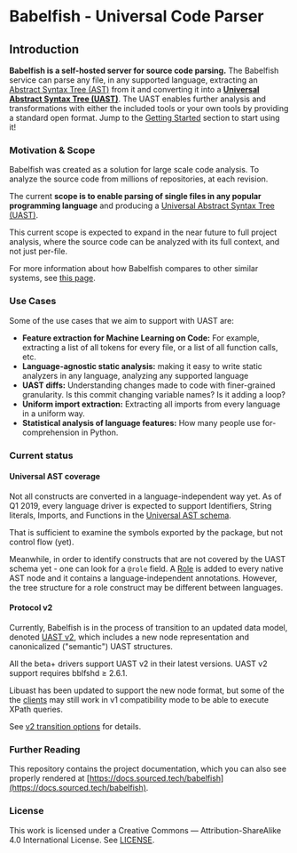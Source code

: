# Babelfish - Universal Code Parser

## Introduction

**Babelfish is a self-hosted server for source code parsing.** The Babelfish service can parse any file, in any supported language, extracting an [Abstract Syntax Tree \(AST\)][ast] from it and converting it into a [**Universal Abstract Syntax Tree \(UAST\)**](uast/uast-specification-v2.md). The UAST enables further analysis and transformations with either the included tools or your own tools by providing a standard open format. Jump to the [Getting Started](using-babelfish/getting-started.md) section to start using it!

### Motivation & Scope

Babelfish was created as a solution for large scale code analysis. To analyze the source code from millions of repositories, at each revision.

The current **scope is to enable parsing of single files in any popular programming language** and producing a [Universal Abstract Syntax Tree \(UAST\)](uast/uast-specification-v2.md).

This current scope is expected to expand in the near future to full project analysis, where the source code can be analyzed with its full context, and not just per-file.

For more information about how Babelfish compares to other similar systems,
see [this page](alternatives.md).

### Use Cases

Some of the use cases that we aim to support with UAST are:

* **Feature extraction for Machine Learning on Code:** For example, extracting a list of all tokens for every file, or a list of all function calls, etc.
* **Language-agnostic static analysis:** making it easy to write static analyzers in any language, analyzing any supported language
* **UAST diffs:** Understanding changes made to code with finer-grained granularity. Is this commit changing variable names? Is it adding a loop?
* **Uniform import extraction:** Extracting all imports from every language in a uniform way.
* **Statistical analysis of language features:** How many people use for-comprehension in Python.

### Current status

#### Universal AST coverage

Not all constructs are converted in a language-independent way yet.
As of Q1 2019, every language driver is expected to support Identifiers,
String literals, Imports, and Functions in the [Universal AST schema](uast/uast-specification-v2.md).

That is sufficient to examine the symbols exported by the package, but not control flow (yet).

Meanwhile, in order to identify constructs that are not covered by the UAST
schema yet - one can look for a `@role` field.
A [Role](https://godoc.org/gopkg.in/bblfsh/sdk.v2/uast/role#Role) is added
to every native AST node and it contains a language-independent annotations.
However, the tree structure for a role construct may be different between languages.

#### Protocol v2

Currently, Babelfish is in the process of transition to an updated data model, denoted [UAST v2](uast/uast-specification-v2.md),
which includes a new node representation and canonicalized ("semantic") UAST structures.

All the beta+ drivers support UAST v2 in their latest versions. UAST v2 support requires bblfshd ≥ 2.6.1.

Libuast has been updated to support the new node format, but some of the
the [clients](./using-babelfish/clients.md) may still work in v1 compatibility mode
to be able to execute XPath queries.

See [v2 transition options](./using-babelfish/advanced-usage.md#protocol-v2-transition) for details.

### Further Reading

This repository contains the project documentation, which you can also see properly rendered at [https://docs.sourced.tech/babelfish](https://docs.sourced.tech/babelfish).

[ast]: https://en.wikipedia.org/wiki/Abstract_syntax_tree

### License

This work is licensed under a Creative Commons — Attribution-ShareAlike 4.0 International License. See [LICENSE](./LICENSE.md).
